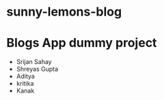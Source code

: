 # sunny-lemons-blog

<h1>Blogs App dummy project</h1>
<ul>
<li>Srijan Sahay </li>
<li>Shreyas Gupta</li>
<li> Aditya</li>
<li>kritika</li>
<li>Kanak</li>
